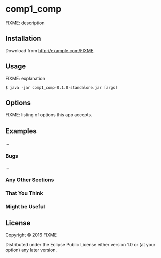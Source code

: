 # comp1_comp

FIXME: description

## Installation

Download from http://example.com/FIXME.

## Usage

FIXME: explanation

    $ java -jar comp1_comp-0.1.0-standalone.jar [args]

## Options

FIXME: listing of options this app accepts.

## Examples

...

### Bugs

...

### Any Other Sections
### That You Think
### Might be Useful

## License

Copyright © 2016 FIXME

Distributed under the Eclipse Public License either version 1.0 or (at
your option) any later version.
